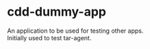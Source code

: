 # cdd-dummy-app

An application to be used for testing other apps.  
Initially used to test tar-agent.    


